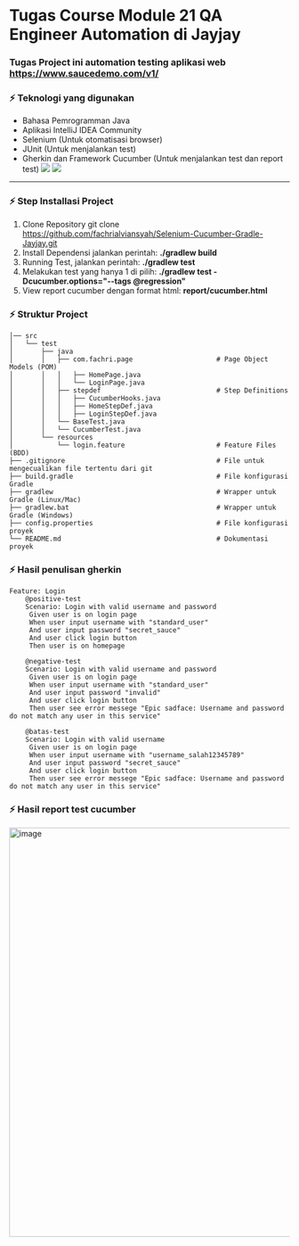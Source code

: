 # Tugas Course Module 21 QA Engineer Automation di Jayjay
### Tugas Project ini automation testing aplikasi web https://www.saucedemo.com/v1/

### :zap: Teknologi yang digunakan
- Bahasa Pemrogramman Java
- Aplikasi IntelliJ IDEA Community
- Selenium (Untuk otomatisasi browser)
- JUnit (Untuk menjalankan test)
- Gherkin dan Framework Cucumber (Untuk menjalankan test dan report test)
<img src="https://skillicons.dev/icons?i=java,idea,selenium,gradle,gherkin"/> <img src="https://raw.githubusercontent.com/marwin1991/profile-technology-icons/refs/heads/main/icons/junit.png"/>

---

### :zap: Step Installasi Project
1. Clone Repository git clone https://github.com/fachrialviansyah/Selenium-Cucumber-Gradle-Jayjay.git
2. Install Dependensi jalankan perintah: **./gradlew build**
3. Running Test, jalankan perintah: **./gradlew test**
4. Melakukan test yang hanya 1 di pilih: **./gradlew test -Dcucumber.options="--tags @regression"**
5. View report cucumber dengan format html: **report/cucumber.html**

### :zap: Struktur Project
    │── src 
    │   └── test
    │       ├── java
    │       │   ├── com.fachri.page                     # Page Object Models (POM)
    │       │   │   ├── HomePage.java
    │       │   │   └── LoginPage.java
    │       │   ├── stepdef                             # Step Definitions
    │       │   │   ├── CucumberHooks.java
    │       │   │   ├── HomeStepDef.java
    │       │   │   ├── LoginStepDef.java
    │       │   └── BaseTest.java
    │       │   └── CucumberTest.java
    │       └── resources
    │           └── login.feature                       # Feature Files (BDD)
    ├── .gitignore                                      # File untuk mengecualikan file tertentu dari git
    ├── build.gradle                                    # File konfigurasi Gradle
    ├── gradlew                                         # Wrapper untuk Gradle (Linux/Mac)
    ├── gradlew.bat                                     # Wrapper untuk Gradle (Windows)
    ├── config.properties                               # File konfigurasi proyek
    └── README.md                                       # Dokumentasi proyek

### :zap: Hasil penulisan gherkin
    Feature: Login
        @positive-test
        Scenario: Login with valid username and password
         Given user is on login page
         When user input username with "standard_user"
         And user input password "secret_sauce"
         And user click login button
         Then user is on homepage

        @negative-test
        Scenario: Login with valid username and password
         Given user is on login page
         When user input username with "standard_user"
         And user input password "invalid"
         And user click login button
         Then user see error messege "Epic sadface: Username and password do not match any user in this service"

        @batas-test
        Scenario: Login with valid username
         Given user is on login page
         When user input username with "username_salah12345789"
         And user input password "secret_sauce"
         And user click login button
         Then user see error messege "Epic sadface: Username and password do not match any user in this service"

### :zap: Hasil report test cucumber

<img width="1067" height="734" alt="image" src="https://github.com/user-attachments/assets/04c36028-7ace-4de5-9d7a-13307b692e62" />



